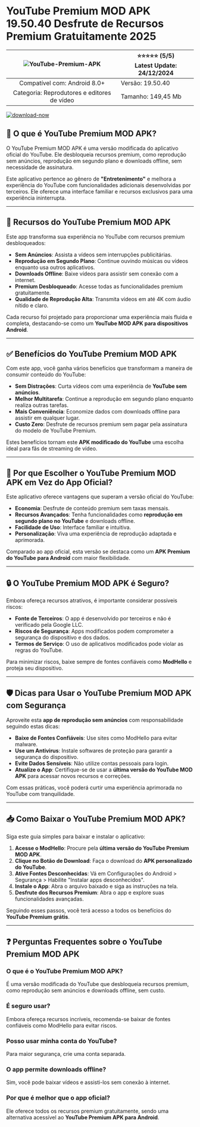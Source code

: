 # YouTube Premium MOD APK 19.50.40 Desfrute de Recursos Premium Gratuitamente 2025

| ![YouTube-Premium-APK](https://github.com/user-attachments/assets/21d09d79-d3af-4bd7-a52e-f5d63b0790e5)| ⭐️⭐️⭐️⭐️⭐️ (5/5) <br>Latest Update: 24/12/2024|
|:------------------------------------------------:|-----------------------|
| Compatível com: Android 8.0+ | Versão: 19.50.40 |
| Categoria: Reprodutores e editores de vídeo |Tamanho: 149,45 Mb|

[![download-now](https://github.com/user-attachments/assets/22657e67-9d2d-46af-a41a-5d365d2ddc1f)](https://heyapks.com/)
## 🎥 O que é YouTube Premium MOD APK?  
O YouTube Premium MOD APK é uma versão modificada do aplicativo oficial do YouTube. Ele desbloqueia recursos premium, como reprodução sem anúncios, reprodução em segundo plano e downloads offline, sem necessidade de assinatura.  

Este aplicativo pertence ao gênero de **"Entretenimento"** e melhora a experiência do YouTube com funcionalidades adicionais desenvolvidas por terceiros. Ele oferece uma interface familiar e recursos exclusivos para uma experiência ininterrupta.  

---

## 🌟 Recursos do YouTube Premium MOD APK  

Este app transforma sua experiência no YouTube com recursos premium desbloqueados:  

- **Sem Anúncios**: Assista a vídeos sem interrupções publicitárias.  
- **Reprodução em Segundo Plano**: Continue ouvindo músicas ou vídeos enquanto usa outros aplicativos.  
- **Downloads Offline**: Baixe vídeos para assistir sem conexão com a internet.  
- **Premium Desbloqueado**: Acesse todas as funcionalidades premium gratuitamente.  
- **Qualidade de Reprodução Alta**: Transmita vídeos em até 4K com áudio nítido e claro.  

Cada recurso foi projetado para proporcionar uma experiência mais fluida e completa, destacando-se como um **YouTube MOD APK para dispositivos Android**.  

---

## ✅ Benefícios do YouTube Premium MOD APK  

Com este app, você ganha vários benefícios que transformam a maneira de consumir conteúdo do YouTube:  

- **Sem Distrações**: Curta vídeos com uma experiência de **YouTube sem anúncios**.  
- **Melhor Multitarefa**: Continue a reprodução em segundo plano enquanto realiza outras tarefas.  
- **Mais Conveniência**: Economize dados com downloads offline para assistir em qualquer lugar.  
- **Custo Zero**: Desfrute de recursos premium sem pagar pela assinatura do modelo de YouTube Premium.  

Estes benefícios tornam este **APK modificado do YouTube** uma escolha ideal para fãs de streaming de vídeo.  

---

## 🤔 Por que Escolher o YouTube Premium MOD APK em Vez do App Oficial?  

Este aplicativo oferece vantagens que superam a versão oficial do YouTube:  

- **Economia**: Desfrute de conteúdo premium sem taxas mensais.  
- **Recursos Avançados**: Tenha funcionalidades como **reprodução em segundo plano no YouTube** e downloads offline.  
- **Facilidade de Uso**: Interface familiar e intuitiva.  
- **Personalização**: Viva uma experiência de reprodução adaptada e aprimorada.  

Comparado ao app oficial, esta versão se destaca como um **APK Premium do YouTube para Android** com maior flexibilidade.  

---

## 🔒 O YouTube Premium MOD APK é Seguro?  

Embora ofereça recursos atrativos, é importante considerar possíveis riscos:  

- **Fonte de Terceiros**: O app é desenvolvido por terceiros e não é verificado pela Google LLC.  
- **Riscos de Segurança**: Apps modificados podem comprometer a segurança do dispositivo e dos dados.  
- **Termos de Serviço**: O uso de aplicativos modificados pode violar as regras do YouTube.  

Para minimizar riscos, baixe sempre de fontes confiáveis como **ModHello** e proteja seu dispositivo.  

---

## 🛡 Dicas para Usar o YouTube Premium MOD APK com Segurança  

Aproveite esta **app de reprodução sem anúncios** com responsabilidade seguindo estas dicas:  

- **Baixe de Fontes Confiáveis**: Use sites como ModHello para evitar malware.  
- **Use um Antivirus**: Instale softwares de proteção para garantir a segurança do dispositivo.  
- **Evite Dados Sensíveis**: Não utilize contas pessoais para login.  
- **Atualize o App**: Certifique-se de usar a **última versão do YouTube MOD APK** para acessar novos recursos e correções.  

Com essas práticas, você poderá curtir uma experiência aprimorada no YouTube com tranquilidade.  

---

## 📥 Como Baixar o YouTube Premium MOD APK?  

Siga este guia simples para baixar e instalar o aplicativo:  

1. **Acesse o ModHello**: Procure pela **última versão do YouTube Premium MOD APK**.  
2. **Clique no Botão de Download**: Faça o download do **APK personalizado do YouTube**.  
3. **Ative Fontes Desconhecidas**: Vá em Configurações do Android > Segurança > Habilite "Instalar apps desconhecidos".  
4. **Instale o App**: Abra o arquivo baixado e siga as instruções na tela.  
5. **Desfrute dos Recursos Premium**: Abra o app e explore suas funcionalidades avançadas.  

Seguindo esses passos, você terá acesso a todos os benefícios do **YouTube Premium grátis**.  

---

## ❓ Perguntas Frequentes sobre o YouTube Premium MOD APK  

### O que é o YouTube Premium MOD APK?  
É uma versão modificada do YouTube que desbloqueia recursos premium, como reprodução sem anúncios e downloads offline, sem custo.  

### É seguro usar?  
Embora ofereça recursos incríveis, recomenda-se baixar de fontes confiáveis como ModHello para evitar riscos.  

### Posso usar minha conta do YouTube?  
Para maior segurança, crie uma conta separada.  

### O app permite downloads offline?  
Sim, você pode baixar vídeos e assisti-los sem conexão à internet.  

### Por que é melhor que o app oficial?  
Ele oferece todos os recursos premium gratuitamente, sendo uma alternativa acessível ao **YouTube Premium APK para Android**. 
